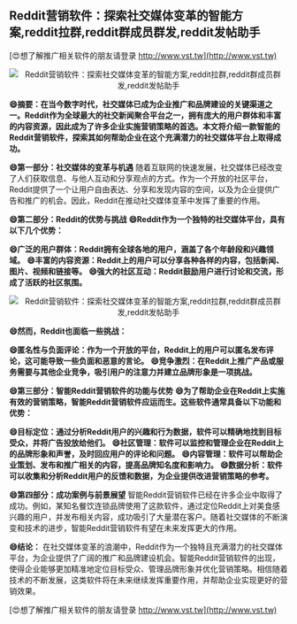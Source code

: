 ## **Reddit营销软件：探索社交媒体变革的智能方案,reddit拉群,reddit群成员群发,reddit发帖助手**

[😍想了解推广相关软件的朋友请登录 http://www.vst.tw](http://www.vst.tw)

 <center><img src="https://vst.tw/MP4/tuiguang/png/6.png" alt="Reddit营销软件：探索社交媒体变革的智能方案,reddit拉群,reddit群成员群发,reddit发帖助手"></center>

**😄摘要：在当今数字时代，社交媒体已成为企业推广和品牌建设的关键渠道之一。Reddit作为全球最大的社交新闻聚合平台之一，拥有庞大的用户群体和丰富的内容资源，因此成为了许多企业实施营销策略的首选。本文将介绍一款智能的Reddit营销软件，探索其如何帮助企业在这个充满潜力的社交媒体平台上取得成功。**

**😄第一部分：社交媒体的变革与机遇**
随着互联网的快速发展，社交媒体已经改变了人们获取信息、与他人互动和分享观点的方式。作为一个开放的社区平台，Reddit提供了一个让用户自由表达、分享和发现内容的空间，以及为企业提供广告和推广的机会。因此，Reddit在推动社交媒体变革中发挥了重要的作用。

**😄第二部分：Reddit的优势与挑战**
**😄Reddit作为一个独特的社交媒体平台，具有以下几个优势：**

**😄广泛的用户群体：Reddit拥有全球各地的用户，涵盖了各个年龄段和兴趣领域。**
**😄丰富的内容资源：Reddit上的用户可以分享各种各样的内容，包括新闻、图片、视频和链接等。**
**😄强大的社区互动：Reddit鼓励用户进行讨论和交流，形成了活跃的社区氛围。**

 <center><img src="https://vst.tw/MP4/tuiguang/png/8.png" alt="Reddit营销软件：探索社交媒体变革的智能方案,reddit拉群,reddit群成员群发,reddit发帖助手"></center>

**😄然而，Reddit也面临一些挑战：**

**😄匿名性与负面评论：作为一个开放的平台，Reddit上的用户可以匿名发布评论，这可能导致一些负面和恶意的言论。**
**😄竞争激烈：在Reddit上推广产品或服务需要与其他企业竞争，吸引用户的注意力并建立品牌形象是一项挑战。**

**😄第三部分：智能Reddit营销软件的功能与优势**
**😄为了帮助企业在Reddit上实施有效的营销策略，智能Reddit营销软件应运而生。这些软件通常具备以下功能和优势：**

**😄目标定位：通过分析Reddit用户的兴趣和行为数据，软件可以精确地找到目标受众，并将广告投放给他们。**
**😄社区管理：软件可以监控和管理企业在Reddit上的品牌形象和声誉，及时回应用户的评论和问题。**
**😄内容管理：软件可以帮助企业策划、发布和推广相关的内容，提高品牌知名度和影响力。**
**😄数据分析：软件可以收集和分析Reddit用户的反馈和数据，为企业提供改进营销策略的参考。**

**😄第四部分：成功案例与前景展望**
智能Reddit营销软件已经在许多企业中取得了成功。例如，某知名餐饮连锁品牌使用了这款软件，通过定位Reddit上对美食感兴趣的用户，并发布相关内容，成功吸引了大量潜在客户。随着社交媒体的不断演变和技术的进步，智能Reddit营销软件有望在未来发挥更大的作用。

**😄结论：**
在社交媒体变革的浪潮中，Reddit作为一个独特且充满潜力的社交媒体平台，为企业提供了广阔的推广和品牌建设机会。智能Reddit营销软件的出现，使得企业能够更加精准地定位目标受众、管理品牌形象并优化营销策略。相信随着技术的不断发展，这类软件将在未来继续发挥重要作用，并帮助企业实现更好的营销效果。

[😍想了解推广相关软件的朋友请登录 http://www.vst.tw](http://www.vst.tw)



